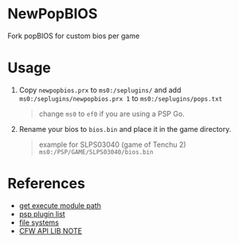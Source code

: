 # NewPopBIOS

Fork popBIOS for custom bios per game

# Usage

1. Copy `newpopbios.prx` to `ms0:/seplugins/` and add `ms0:/seplugins/newpopbios.prx 1` to `ms0:/seplugins/pops.txt`
   > change `ms0` to `ef0` if you are using a PSP Go.
2. Rename your bios to `bios.bin` and place it in the game directory.
   > example for SLPS03040 (game of Tenchu 2) `ms0:/PSP/GAME/SLPS03040/bios.bin`

# References

- [get execute module path](https://github.com/qwikrazor87/ps1doc/blob/master/src/main.c#L120)
- [psp plugin list](https://www.gamebrew.org/wiki/List_of_PSP_plugins)
- [file systems](https://www.psdevwiki.com/psp/Filesystem)
- [CFW API LIB NOTE](https://github.com/xan1242/PSPModBase?tab=readme-ov-file#pspdev-side-note)
